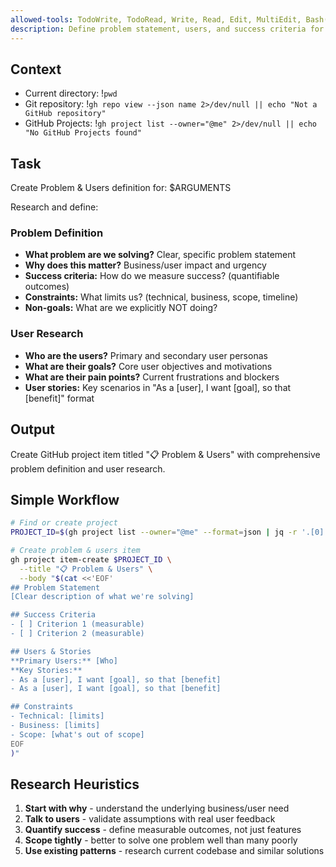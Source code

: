 ```yaml
---
allowed-tools: TodoWrite, TodoRead, Write, Read, Edit, MultiEdit, Bash(git *), Bash(gh *), Glob, Grep, LS, WebFetch, WebSearch, Task, mcp__codeloops__*
description: Define problem statement, users, and success criteria for a feature request
---
```


## Context

- Current directory: !`pwd`
- Git repository: !`gh repo view --json name 2>/dev/null || echo "Not a GitHub repository"`
- GitHub Projects: !`gh project list --owner="@me" 2>/dev/null || echo "No GitHub Projects found"`

## Task

Create Problem & Users definition for: $ARGUMENTS

Research and define:

### Problem Definition
- **What problem are we solving?** Clear, specific problem statement
- **Why does this matter?** Business/user impact and urgency
- **Success criteria:** How do we measure success? (quantifiable outcomes)
- **Constraints:** What limits us? (technical, business, scope, timeline)
- **Non-goals:** What are we explicitly NOT doing?

### User Research
- **Who are the users?** Primary and secondary user personas
- **What are their goals?** Core user objectives and motivations  
- **What are their pain points?** Current frustrations and blockers
- **User stories:** Key scenarios in "As a [user], I want [goal], so that [benefit]" format

## Output

Create GitHub project item titled "📋 Problem & Users" with comprehensive problem definition and user research.

## Simple Workflow

```bash
# Find or create project
PROJECT_ID=$(gh project list --owner="@me" --format=json | jq -r '.[0].id' 2>/dev/null)

# Create problem & users item
gh project item-create $PROJECT_ID \
  --title "📋 Problem & Users" \
  --body "$(cat <<'EOF'
## Problem Statement
[Clear description of what we're solving]

## Success Criteria
- [ ] Criterion 1 (measurable)
- [ ] Criterion 2 (measurable)

## Users & Stories
**Primary Users:** [Who]
**Key Stories:**
- As a [user], I want [goal], so that [benefit]
- As a [user], I want [goal], so that [benefit]

## Constraints
- Technical: [limits]
- Business: [limits]  
- Scope: [what's out of scope]
EOF
)"
```

## Research Heuristics

1. **Start with why** - understand the underlying business/user need
2. **Talk to users** - validate assumptions with real user feedback
3. **Quantify success** - define measurable outcomes, not just features
4. **Scope tightly** - better to solve one problem well than many poorly
5. **Use existing patterns** - research current codebase and similar solutions